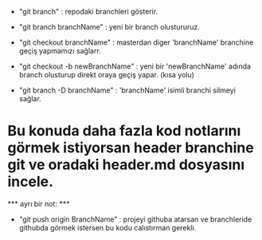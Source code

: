 - "git branch" : repodaki branchleri gösterir.

- "git branch branchName" : yeni bir branch olustururuz.

- "git checkout branchName" : masterdan diger 'branchName' branchine geçiş yapmamızı sağlarr.

- "git checkout -b newBranchName" : yeni bir 'newBranchName' adında branch olusturup direkt oraya geçiş yapar. (kısa yolu)

- "git branch -D branchName" : 'branchName' isimli branchi silmeyi sağlar.

# Bu konuda daha fazla kod notlarını görmek istiyorsan header branchine git ve oradaki header.md dosyasını incele.

*** ayrı bir not: ***
- "git push origin BranchName" : projeyi githuba atarsan ve branchleride githubda görmek istersen bu kodu calıstırman gerekli.